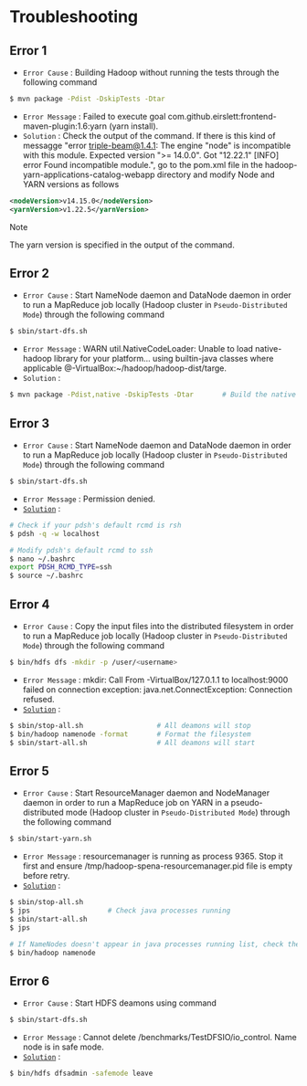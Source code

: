 # Troubleshooting

## Error 1
* `Error Cause` : Building Hadoop without running the tests through the following command
```bash
$ mvn package -Pdist -DskipTests -Dtar
```
* `Error Message` : Failed to execute goal com.github.eirslett:frontend-maven-plugin:1.6:yarn (yarn install).
* `Solution` : Check the output of the command. If there is this kind of messagge "error triple-beam@1.4.1: The engine "node" is incompatible with this module. Expected version ">= 14.0.0". Got "12.22.1" [INFO] error Found incompatible module.", go to the pom.xml file in the hadoop-yarn-applications-catalog-webapp directory and modify Node and YARN versions as follows
```xml
<nodeVersion>v14.15.0</nodeVersion>
<yarnVersion>v1.22.5</yarnVersion>
```
> [!NOTE]
> The yarn version is specified in the output of the command.

## Error 2
* `Error Cause` :  Start NameNode daemon and DataNode daemon in order to run a MapReduce job locally (Hadoop cluster in `Pseudo-Distributed Mode`) through the following command
```bash
$ sbin/start-dfs.sh
```
* `Error Message` : WARN util.NativeCodeLoader: Unable to load native-hadoop library for your platform... using builtin-java classes where applicable <user>@<user>-VirtualBox:~/hadoop/hadoop-dist/targe.
* `Solution` :
```bash
$ mvn package -Pdist,native -DskipTests -Dtar       # Build the native hadoop library
```

## Error 3
* `Error Cause` : Start NameNode daemon and DataNode daemon in order to run a MapReduce job locally (Hadoop cluster in `Pseudo-Distributed Mode`) through the following command
```bash
$ sbin/start-dfs.sh
```
* `Error Message` : Permission denied.
* [`Solution`](https://stackoverflow.com/questions/42756555/permission-denied-error-while-running-start-dfs-sh) : 
```bash
# Check if your pdsh's default rcmd is rsh
$ pdsh -q -w localhost

# Modify pdsh's default rcmd to ssh
$ nano ~/.bashrc
export PDSH_RCMD_TYPE=ssh
$ source ~/.bashrc
```

## Error 4
* `Error Cause` : Copy the input files into the distributed filesystem in order to run a MapReduce job locally (Hadoop cluster in `Pseudo-Distributed Mode`) through the following command
```bash
$ bin/hdfs dfs -mkdir -p /user/<username>
```
* `Error Message` : mkdir: Call From <username>-VirtualBox/127.0.1.1 to localhost:9000 failed on connection exception: java.net.ConnectException: Connection refused.
* [`Solution`](https://stackoverflow.com/questions/28661285/hadoop-cluster-setup-java-net-connectexception-connection-refused) : 
```bash
$ sbin/stop-all.sh                  # All deamons will stop
$ bin/hadoop namenode -format       # Format the filesystem
$ sbin/start-all.sh                 # All deamons will start
```

## Error 5
* `Error Cause` : Start ResourceManager daemon and NodeManager daemon in order to run a MapReduce job on YARN in a pseudo-distributed mode (Hadoop cluster in `Pseudo-Distributed Mode`) through the following command
```bash
$ sbin/start-yarn.sh
```
* `Error Message` : resourcemanager is running as process 9365.  Stop it first and ensure /tmp/hadoop-spena-resourcemanager.pid file is empty before retry.
* [`Solution`](https://stackoverflow.com/questions/14273620/error-in-namenode-starting) : 
```bash
$ sbin/stop-all.sh
$ jps                   # Check java processes running
$ sbin/start-all.sh
$ jps

# If NameNodes doesn't appear in java processes running list, check the error through
$ bin/hadoop namenode
```

## Error 6
* `Error Cause` : Start HDFS deamons using command 
```bash
$ sbin/start-dfs.sh 
```
* `Error Message` : Cannot delete /benchmarks/TestDFSIO/io_control. Name node is in safe mode.
* [`Solution`](https://stackoverflow.com/questions/15803266/name-node-is-in-safe-mode-not-able-to-leave) : 
```bash
$ bin/hdfs dfsadmin -safemode leave
```